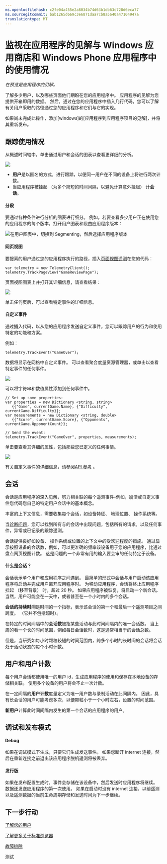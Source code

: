 ```yaml
---
ms.openlocfilehash: c2fe04a455e2a8034b74d63b1db63c728d6eca77
ms.sourcegitcommit: bab1265d669c3e6871daa7cb8a5640a47104947a
translationtype: MT
---
```

<properties 
    pageTitle="监视应用程序的见解与 Windows 应用商店和电话应用程序中的使用情况" 
    description="分析使用 Windows 设备应用程序与应用程序的见解。" 
    services="application-insights" 
    documentationCenter="windows"
    authors="alancameronwills" 
    manager="douge"/>

<tags 
    ms.service="application-insights" 
    ms.workload="tbd" 
    ms.tgt_pltfrm="ibiza" 
    ms.devlang="na" 
    ms.topic="article" 
    ms.date="06/19/2015" 
    ms.author="awills"/>

#  监视在应用程序的见解与 Windows 应用商店和 Windows Phone 应用程序中的使用情况

*在预览是应用程序的见解。*

了解多少用户，以及哪些页面他们期盼在您的应用程序中。 应用程序的见解为您提供开箱即用的数据。 然后，通过在您的应用程序中插入几行代码，您可以了解有关用户采取的路径通过您的应用程序和它们与它的实现。

如果尚未完成此操作，添加[windows]的[应用程序到应用程序项目的见解]，并将其重新发布。 


## <a name="usage"></a>跟踪使用情况

从概述时间轴中，单击通过用户和会话的图表以查看更详细的分析。


![](./media/app-insights-windows-usage/appinsights-d018-oview.png)

* **用户**是以匿名的方式，进行跟踪，以便同一用户在不同的设备上将进行两次计数。
* 当应用程序被挂起 （为多个简短的时间间隔，以避免计算意外挂起） 计**会话**。

#### 分段

要通过各种条件进行分析的图表进行细分。 例如，若要查看多少用户正在使用您的应用程序的每个版本，打开用户图表和段由应用程序版本︰ 

![在用户图表中，切换到 Segmenting，然后选择应用程序版本](./media/app-insights-windows-usage/appinsights-d25-usage.png)


#### 网页视图

要搜索的用户通过您的应用程序执行的路径，插入[页面视图遥测][api]在您的代码︰

    var telemetry = new TelemetryClient();
    telemetry.TrackPageView("GameReviewPage");

页面视图图表上并打开其详细信息，请查看结果︰

![](./media/app-insights-windows-usage/appinsights-d27-pages.png)

单击任何页后，可以查看特定事件的详细信息。

#### 自定义事件

通过插入代码，以从您的应用程序发送自定义事件，您可以跟踪用户的行为和使用特定的功能和方案。 

例如︰

    telemetry.TrackEvent("GameOver");

数据将显示在网格中自定义事件。 可以查看聚合度量资源管理器，或单击以查看特定事件的任何事件。

![](./media/app-insights-windows-usage/appinsights-d28-events.png)


可以将字符串和数值属性添加到任何事件中。


    // Set up some properties:
    var properties = new Dictionary <string, string> 
       {{"Game", currentGame.Name}, {"Difficulty", currentGame.Difficulty}};
    var measurements = new Dictionary <string, double>
       {{"Score", currentGame.Score}, {"Opponents", currentGame.OpponentCount}};

    // Send the event:
    telemetry.TrackEvent("GameOver", properties, measurements);


单击要查看其详细的属性，包括那些您已定义的任何事情。


![](./media/app-insights-windows-usage/appinsights-d29-eventProps.png)

有关自定义事件的详细信息，请参阅[API 参考][api] 。

## 会话

会话是应用程序的深入见解，努力相关联的每个遥测事件-例如，崩溃或自定义事件您代码您自己的特定用户会话中的基本概念。 

丰富的上下文信息，需要收集每个会话，如设备特征、 地理位置、 操作系统等。

当[诊断问题][诊断]，您可以找到所有与的会话中出现问题，包括所有的请求，以及任何事件，异常或已记录的跟踪遥测。

会话提供良好如设备、 操作系统或位置的上下文中的受欢迎程度的措施。 通过显示按照设备的会话数，例如，可以更准确的频率该设备用于您的应用程序，比通过盘点网页视图计数。 这是问题的一个非常有用的输入要会审的任何特定于设备。


#### 什么是会话？

会话表示单个用户和应用程序之间遇到。 最简单的形式中会话与用户启动该应用程序将启动并完成用户离开应用程序时。 为移动应用程序，会话将终止应用程序挂起 （移至背景） 时，超过 20 秒。 如果应用程序被恢复，将启动一个新会话。 当然，用户可能会在一天中，或者甚至在一个小时内的多个会话。 

**会话的持续时间**是时间的一个指标，表示该会话的第一个和最后一个遥测项目之间跨度。 （它并不包括超时）。


在特定的时间间隔中的**会话数**被指某些活动与此时间间隔内的唯一会话数。 当上周的看一个长的时间范围，例如每日会话数时，这是通常相当于的会话总数。 

但是，当研究如每小时颗粒较短的时间范围内，跨多个小时的长时间的会话将会话处于活动状态的每个小时计数。 

## 用户和用户计数

每个用户会话都使用唯一的用户 id，生成应用程序的使用和保存在本地设备的存储相关联。 使用多个设备的用户将会不止一次计数。

在一定间隔的**用户计数**度量定义为唯一用户数与录制活动在此间隔内。 因此，具有长会话的用户可能考虑多次，以便颗粒小于一个小时左右，设置的时间范围。

**新用户**计算此时间间隔内发生的第一个会话的应用程序的用户。 


## <a name="debug"></a>调试和发布模式

#### Debug

如果在调试模式下生成，只要它们生成发送事件。 如果您断开 internet 连接，然后在重新连接之前退出该应用程序脱机遥测将被丢弃。

#### 发行版

如果在发布配置生成时，事件会存储在该设备中，然后发送时应用程序将继续。 数据还发送应用程序的第一次使用。 如果在启动时没有 internet 连接，以前遥测以及遥测数据的当前生命周期存储和发送时间为下一步继续。

## <a name="next"></a>下一步行动

[了解您的用户][knowUsers]

[了解更多关于标准浏览器][指标]


[故障排除][通过]




<!--Link references-->

[api]: app-insights-api-custom-events-metrics.md
[诊断]: app-insights-diagnostic-search.md
[knowUsers]: app-insights-overview-usage.md
[指标]: app-insights-metrics-explorer.md
[门户网站]: http://portal.azure.com/
[通过]: app-insights-troubleshoot-faq.md
[窗口]: app-insights-windows-get-started.md


 
测试
